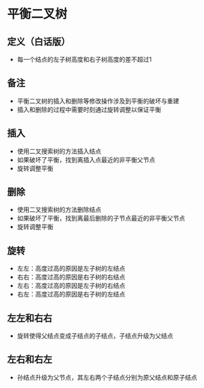 # 平衡二叉树

## 定义（白话版）
 - 每一个结点的左子树高度和右子树高度的差不超过1
 
## 备注
 - 平衡二叉树的插入和删除等修改操作涉及到平衡的破坏与重建
 - 插入和删除的过程中需要时刻通过旋转调整以保证平衡
 
## 插入
 - 使用二叉搜索树的方法插入结点
 - 如果破坏了平衡，找到离插入点最近的非平衡父节点
 - 旋转调整平衡
 
## 删除
 - 使用二叉搜索树的方法删除结点
 - 如果破坏了平衡，找到离最后删除的子节点最近的非平衡父节点
 - 旋转调整平衡

## 旋转
 - 左左：高度过高的原因是左子树的左结点
 - 右右：高度过高的原因是右子树的右结点
 - 左右：高度过高的原因是左子树的右结点
 - 右左：高度过高的原因是右子树的左结点

## 左左和右右
 - 旋转使得父结点变成子结点的子结点，子结点升级为父结点
 
## 左右和右左
 - 孙结点升级为父节点，其左右两个子结点分别为原父结点和原子结点